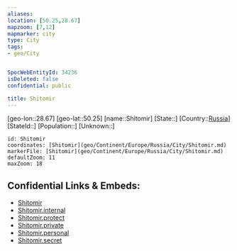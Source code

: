 ```yaml
---
aliases: 
location: [50.25,28.67]
mapzoom: [7,12] 
mapmarker: city 
type: City
tags:
- geo/City


SpocWebEntityId: 34236
isDeleted: false
confidential: public

title: Shitomir
---
```

[geo-lon::28.67]
[geo-lat::50.25]
[name::Shitomir]
[State::]
[Country::[Russia](geo/Continent/Europe/Russia.md)]
[StateId::]
[Population::]
[Unknown::]


```leaflet
id: Shitomir
coordinates: [Shitomir](geo/Continent/Europe/Russia/City/Shitomir.md)
markerFile: [Shitomir](geo/Continent/Europe/Russia/City/Shitomir.md)
defaultZoom: 11 
maxZoom: 18
```


## Confidential Links & Embeds: 
- [Shitomir](../../../../../../_public/geo/Continent/Europe/Russia/City/Shitomir.md) 
- [Shitomir.internal](../../../../../../_internal/geo/Continent/Europe/Russia/City/Shitomir.internal.md) 
- [Shitomir.protect](../../../../../../_protect/geo/Continent/Europe/Russia/City/Shitomir.protect.md) 
- [Shitomir.private](../../../../../../_private/geo/Continent/Europe/Russia/City/Shitomir.private.md) 
- [Shitomir.personal](../../../../../../_personal/geo/Continent/Europe/Russia/City/Shitomir.personal.md) 
- [Shitomir.secret](../../../../../../_secret/geo/Continent/Europe/Russia/City/Shitomir.secret.md) 
